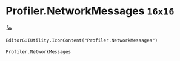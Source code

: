 # Profiler.NetworkMessages `16x16`
<img src="/img/Profiler.NetworkMessages.png" width=16 height=16>

``` CSharp
EditorGUIUtility.IconContent("Profiler.NetworkMessages")
```
```
Profiler.NetworkMessages
```
